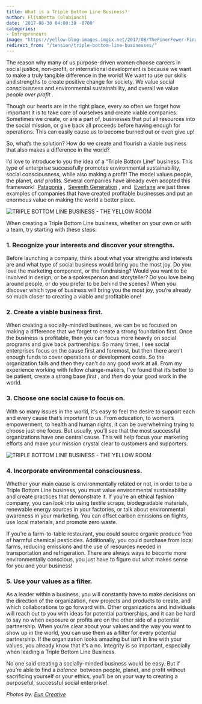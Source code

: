 ```yaml
---
title: What is a Triple Bottom Line Business?
author: Elisabetta Colabianchi
date: '2017-08-30 04:00:38 -0700'
categories:
- Entrepreneurs
image: "https://yellow-blog-images.imgix.net/2017/08/TheFinerFewer-Final-087.jpg"
redirect_from: "/tension/triple-bottom-line-businesses/"
---
```


The reason why many of us purpose-driven women choose careers in social justice, non-profit, or international development is because we want to make a truly tangible difference in the world! We want to use our skills and strengths to create positive change for society. We value social consciousness and environmental sustainability, and overall we value _people over profit_ .

Though our hearts are in the right place, every so often we forget how important it is to take care of ourselves and create viable companies. Sometimes we create, or are a part of, businesses that put all resources into the social mission, or give back all proceeds before having enough for operations. This can easily cause us to become burned out or even give up!

So, what’s the solution? How do we create and flourish a viable business that also makes a difference in the world?

I’d love to introduce to you the idea of a “Triple Bottom Line” business. This type of enterprise successfully promotes environmental sustainability, social consciousness, while also making a profit! The model values people, the planet, *and* profits. Several companies have already even adopted this framework!  [Patagonia](http://www.patagonia.com) ,  [Seventh Generation](http://www.seventhgeneration.com) , and  [Everlane](http://www.everlane.com) are just three examples of companies that have created profitable businesses and put an enormous value on making the world a better place.

![TRIPLE BOTTOM LINE BUSINESS - THE YELLOW ROOM](https://yellow-blog-images.imgix.net/2017/09/TheFinerFewer-Final-070.jpg)

When creating a Triple Bottom Line business, whether on your own or with a team, try starting with these steps:

### 1\. Recognize your interests and discover your strengths.

Before launching a company, think about what your strengths and interests are and what type of social business would bring you the most joy. Do you love the marketing component, or the fundraising? Would you want to be involved in design, or be a spokesperson and storyteller? Do you love being around people, or do you prefer to be behind the scenes? When you discover which type of business will bring you the most joy, you’re already so much closer to creating a viable and profitable one!

### 2\. Create a viable business first.

When creating a socially-minded business, we can be so focused on making a difference that we forget to create a strong foundation first. Once the business is profitable, then you can focus more heavily on social programs and give back partnerships. So many times, I see social enterprises focus on the cause first and foremost, but then there aren’t enough funds to cover operations or development costs. So the organization fails and then they can’t do any good work at all. From my experience working with fellow change-makers, I’ve found that it’s better to be patient, create a strong base _first_ , and _then_ do your good work in the world.

### 3\. Choose one social cause to focus on.

With so many issues in the world, it’s easy to feel the desire to support each and every cause that’s important to us. From education, to women’s empowerment, to health and human rights, it can be overwhelming trying to choose just one focus. But usually, you’ll see that the most successful organizations have one central cause. This will help focus your marketing efforts and make your mission crystal clear to customers and supporters.

![TRIPLE BOTTOM LINE BUSINESS - THE YELLOW ROOM](https://yellow-blog-images.imgix.net/2017/09/TheFinerFewer-Final-013.jpg)

### 4\. Incorporate environmental consciousness.

Whether your main cause is environmentally related or not, in order to be a Triple Bottom Line business, you must value environmental sustainability and create practices that demonstrate it. If you’re an ethical fashion company, you can look into using textile scraps, biodegradable materials, renewable energy sources in your factories, or talk about environmental awareness in your marketing. You can offset carbon emissions on flights, use local materials, and promote zero waste.

If you’re a farm-to-table restaurant, you could source organic produce free of harmful chemical pesticides. Additionally, you could purchase from local farms, reducing emissions and the use of resources needed in transportation and refrigeration. There are always ways to become more environmentally conscious, you just have to figure out what makes sense for you and your business!

### 5\. Use your values as a filter.

As a leader within a business, you will constantly have to make decisions on the direction of the organization, new projects and products to create, and which collaborations to go forward with. Other organizations and individuals will reach out to you with ideas for potential partnerships, and it can be hard to say no when exposure or profits are on the other side of a potential partnership. When you’re clear about your values and the way you want to show up in the world, you can use them as a filter for every potential partnership. If the organization looks amazing but isn’t in line with your values, you already know that it’s a no. Integrity is so important, especially when leading a Triple Bottom Line Business.

No one said creating a socially-minded business would be easy. But if you’re able to find a _balance_  between people, planet, and profit without sacrificing yourself or your ethics, you’ll be on your way to creating a purposeful, successful social enterprise!

_Photos by: [Eun Creative](http://www.euncreative.com/)_
